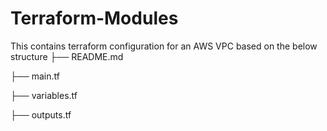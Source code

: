 # Terraform-Modules
This contains terraform configuration for an AWS VPC based on the below structure
├── README.md

├── main.tf

├── variables.tf

├── outputs.tf
